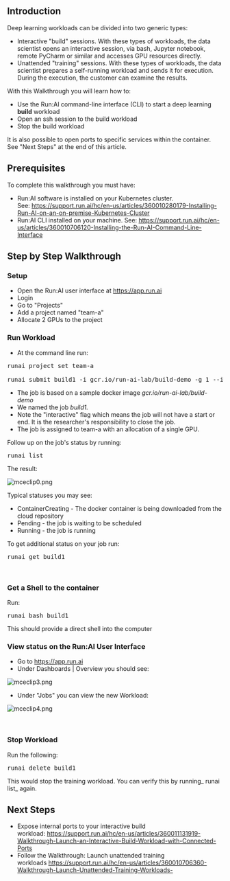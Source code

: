 ## Introduction

Deep learning workloads can be divided into two generic types:

*   Interactive "build" sessions. With these types of workloads, the data scientist opens an interactive session, via bash, Jupyter notebook, remote PyCharm or similar and accesses GPU resources directly.&nbsp;
*   Unattended "training" sessions. With these types of workloads, the data scientist prepares a self-running workload and sends it for execution. During the execution, the customer can examine the results.

With this Walkthrough you will learn how to:

*   Use the Run:AI command-line interface (CLI) to start a deep learning __build__ workload
*   Open an ssh session to the build workload
*   Stop the build workload

It is also possible to open ports to specific services within the container. See "Next Steps" at the end of this article.

## Prerequisites&nbsp;

To complete this walkthrough you must have:

*   Run:AI software is installed on your Kubernetes cluster. See:&nbsp;<https://support.run.ai/hc/en-us/articles/360010280179-Installing-Run-AI-on-an-on-premise-Kubernetes-Cluster>
*   Run:AI CLI installed on your machine. See:&nbsp;<https://support.run.ai/hc/en-us/articles/360010706120-Installing-the-Run-AI-Command-Line-Interface>

## Step by Step Walkthrough

### Setup

*   Open the Run:AI user interface at <https://app.run.ai>
*   Login
*   Go to "Projects"
*   Add a project named "team-a"
*   Allocate 2 GPUs to the project

### Run Workload

*   At the command line run:

<div>
<pre>runai project set team-a<br/><br/>runai submit build1 -i gcr.io/run-ai-lab/build-demo -g 1 --interactive</pre>
</div>

*   The job is based on a sample docker image&nbsp;_gcr.io/run-ai-lab/build-demo_<span>&nbsp;</span>
*   <span>We named the job _build1.&nbsp;_</span>
*   Note the "interactive" flag which means the job will not have a start or end. It is the researcher's responsibility to close the job.&nbsp;
*   The job is assigned to team-a with an allocation of a single GPU.&nbsp;

Follow up on the job's status by running:

<pre>runai list</pre>

The result:

![mceclip0.png](https://support.run.ai/hc/article_attachments/360014011199/mceclip0.png)

Typical statuses you may see:

*   ContainerCreating - The docker container is being downloaded from the cloud repository
*   Pending - the job is waiting to be scheduled
*   Running - the job is running

To get additional status on your job run:

<pre>runai get build1</pre>

&nbsp;
&nbsp;

### Get a Shell to the container

Run:

<pre>runai bash build1</pre>

This should provide a direct shell into the computer

### View status on the Run:AI User Interface

*   Go to <https://app.run.ai>
*   Under Dashboards | Overview you should see:

![mceclip3.png](https://support.run.ai/hc/article_attachments/360006988279/mceclip3.png)

*   Under "Jobs" you can view the new Workload:

![mceclip4.png](https://support.run.ai/hc/article_attachments/360006983560/mceclip4.png)

&nbsp;

### Stop Workload

Run the following:

<pre>runai delete build1</pre>

This would stop the training workload. You can verify this by running_&nbsp;runai list_ again.

## Next Steps

*   Expose internal ports to your interactive build workload:&nbsp;<https://support.run.ai/hc/en-us/articles/360011131919-Walkthrough-Launch-an-Interactive-Build-Workload-with-Connected-Ports>&nbsp;
*   Follow the Walkthrough: Launch unattended training workloads&nbsp;<https://support.run.ai/hc/en-us/articles/360010706360-Walkthrough-Launch-Unattended-Training-Workloads->&nbsp;